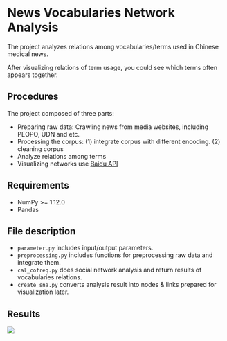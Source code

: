 # News Vocabularies Network Analysis
The project analyzes relations among vocabularies/terms used in Chinese medical news.

After visualizing relations of term usage, you could see which terms often appears together. 

## Procedures

The project composed of three parts:

* Preparing raw data:
Crawling news from media websites, including PEOPO, UDN and etc.
* Processing the corpus:
(1) integrate corpus with different encoding.
(2) cleaning corpus
* Analyze relations among terms
* Visualizing networks
use [Baidu API](http://echarts.baidu.com/examples/editor.html?c=graph-force)


## Requirements
  * NumPy >= 1.12.0
  * Pandas

## File description
  * `parameter.py` includes input/output parameters.
  * `preprocessing.py` includes functions for preprocessing raw data and integrate them.
  * `cal_cofreq.py` does social network analysis and return results of vocabularies relations.
  * `create_sna.py` converts analysis result into nodes & links prepared for visualization later.
 

## Results
![](https://imgur.com/nCVbvR4.jpg)
